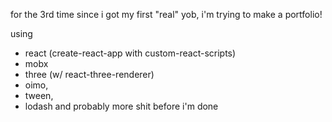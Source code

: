
for the 3rd time since i got my first "real" yob, i'm trying to make a portfolio!

using 

* react (create-react-app with custom-react-scripts)
* mobx 
* three (w/ react-three-renderer) 
* oimo, 
* tween, 
* lodash and probably more shit before i'm done
